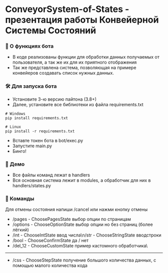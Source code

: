 # ConveyorSystem-of-States - презентация работы Конвейерной Системы Состояний

### 🎩 О функциях бота

- В коде реализованы функции для обработки данных получаемых от пользователя, а так же их для их приятного отображения
- Так же представлена система, позволяющая на примере конвейеров создавать список нужных данных.

### 🛠 Для запуска бота
- Установите 3-ю версию пайтона (3.8+)
- Далее, установите все библиотеки из файла requirements.txt
>
    # Windows
    pip install requirements.txt

>
    # Linux
    pip install -r requirements.txt

- Вставте токен бота в bot/exec.py
- Запустите main.py
- Бинго!

### 🗻 Демо

- Все файлы команд лежат в handlers
- Вся основная система лежит в modules, а обработчик для них в handlers/states.py


### 🚗 Команды 
Для отмены состояния напиши /cancel или нажми кнопку отмены
- /pages - ChoosePagesState выбор опции по страницам
- /options - ChooseOptionState выбор опции но без страниц (более лёгкий)
- /int - ChooseIntState ввод числа\n/str - ChooseStringState вводстроки
- /bool - ChooseConfirmState да / нет
- /del_12 - ChooseCustomState пример кастомного обработчика\
- ---------------
- /css - ChooseStepState получение большого количества данных, с помощью малого количества кода